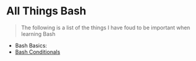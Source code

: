 # All Things Bash

> The following is a list of the things I have foud to be important when learning Bash 

* Bash Basics: 
* [Bash Conditionals](https://github.com/NwCoder21/Linux-Sandbox/blob/main/Bash%20Scrripting%20Conditional.md)
